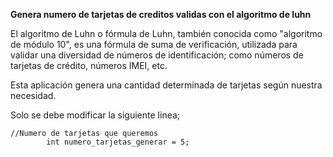**Genera numero de tarjetas de creditos validas con el algoritmo de luhn**

El algoritmo de Luhn o fórmula de Luhn, también conocida como "algoritmo de módulo 10", es una fórmula de suma de verificación, utilizada para validar una diversidad de números de identificación; como números de tarjetas de crédito, números IMEI, etc.

Esta aplicación genera una cantidad determinada de tarjetas según nuestra necesidad.

Solo se debe modificar la siguiente linea; 

    //Numero de tarjetas que queremos
            int numero_tarjetas_generar = 5;
